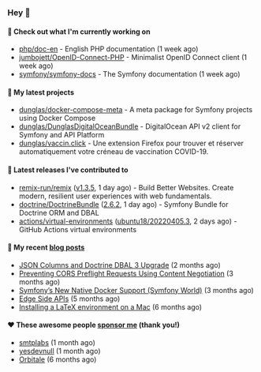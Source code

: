 ### Hey 👋

#### 👷 Check out what I'm currently working on

- [php/doc-en](https://github.com/php/doc-en) - English PHP documentation (1 week ago)
- [jumbojett/OpenID-Connect-PHP](https://github.com/jumbojett/OpenID-Connect-PHP) - Minimalist OpenID Connect client (1 week ago)
- [symfony/symfony-docs](https://github.com/symfony/symfony-docs) - The Symfony documentation (1 week ago)

#### 🌱 My latest projects

- [dunglas/docker-compose-meta](https://github.com/dunglas/docker-compose-meta) - A meta package for Symfony projects using Docker Compose
- [dunglas/DunglasDigitalOceanBundle](https://github.com/dunglas/DunglasDigitalOceanBundle) - DigitalOcean API v2 client for Symfony and API Platform
- [dunglas/vaccin.click](https://github.com/dunglas/vaccin.click) - Une extension Firefox pour trouver et réserver automatiquement votre créneau de vaccination COVID-19.

#### 🔭 Latest releases I've contributed to

- [remix-run/remix](https://github.com/remix-run/remix) ([v1.3.5](https://github.com/remix-run/remix/releases/tag/v1.3.5), 1 day ago) - Build Better Websites. Create modern, resilient user experiences with web fundamentals.
- [doctrine/DoctrineBundle](https://github.com/doctrine/DoctrineBundle) ([2.6.2](https://github.com/doctrine/DoctrineBundle/releases/tag/2.6.2), 1 day ago) - Symfony Bundle for Doctrine ORM and DBAL
- [actions/virtual-environments](https://github.com/actions/virtual-environments) ([ubuntu18/20220405.3](https://github.com/actions/virtual-environments/releases/tag/ubuntu18%2F20220405.3), 2 days ago) - GitHub Actions virtual environments

#### 📜 My recent [blog posts](https://dunglas.fr)

- [JSON Columns and Doctrine DBAL 3 Upgrade](https://dunglas.fr/2022/01/json-columns-and-doctrine-dbal-3-upgrade/) (2 months ago)
- [Preventing CORS Preflight Requests Using Content Negotiation](https://dunglas.fr/2022/01/preventing-cors-preflight-requests-using-content-negotiation/) (3 months ago)
- [Symfony’s New Native Docker Support (Symfony World)](https://dunglas.fr/2021/12/symfonys-new-native-docker-support-symfony-world/) (3 months ago)
- [Edge Side APIs](https://dunglas.fr/2021/10/edge-side-apis/) (5 months ago)
- [Installing a LaTeX environment on a Mac](https://dunglas.fr/2021/09/installing-a-latex-environment-on-a-mac/) (6 months ago)

#### ❤️ These awesome people [sponsor me](https://github.com/sponsors/dunglas) (thank you!)

- [smtplabs](https://github.com/smtplabs) (1 month ago)
- [yesdevnull](https://github.com/yesdevnull) (1 month ago)
- [Orbitale](https://github.com/Orbitale) (6 months ago)
